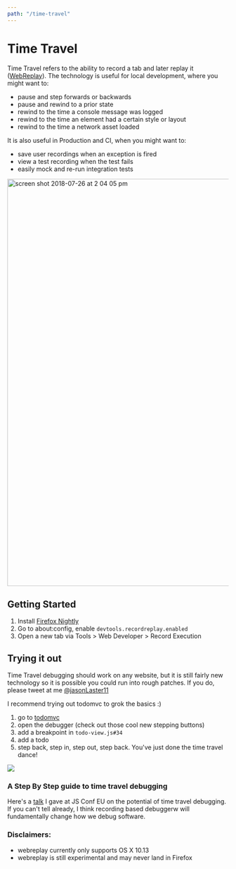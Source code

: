 ```yaml
---
path: "/time-travel"
---
```


# Time Travel

Time Travel refers to the ability to record a tab and later replay it ([WebReplay][wrr]). The technology is useful for local development, where you might want to:

- pause and step forwards or backwards
- pause and rewind to a prior state
- rewind to the time a console message was logged
- rewind to the time an element had a certain style or layout
- rewind to the time a network asset loaded

It is also useful in Production and CI, when you might want to:

- save user recordings when an exception is fired
- view a test recording when the test fails
- easily mock and re-run integration tests

<img width="926" alt="screen shot 2018-07-26 at 2 04 05 pm" src="https://user-images.githubusercontent.com/254562/43279803-124fa4b0-90dd-11e8-8bb6-8be9b45690dc.png">

## Getting Started

1.  Install [Firefox Nightly][nightly]
2.  Go to about:config, enable `devtools.recordreplay.enabled`
3.  Open a new tab via Tools > Web Developer > Record Execution

## Trying it out

Time Travel debugging should work on any website, but it is still fairly new technology so it is possible you could run into rough patches. If you do, please tweet at me [@jasonLaster11][jll]

I recommend trying out todomvc to grok the basics :)

1.  go to [todomvc][todo]
2.  open the debugger (check out those cool new stepping buttons)
3.  add a breakpoint in `todo-view.js#34`
4.  add a todo
5.  step back, step in, step out, step back. You've just done the time travel dance!

![](http://g.recordit.co/bBy7agVBag.gif)

### A Step By Step guide to time travel debugging

Here's a [talk] I gave at JS Conf EU on the potential of time travel debugging. If you can't tell already, I think recording based debuggerw will fundamentally change how we debug software.

### Disclaimers:

- webreplay currently only supports OS X 10.13
- webreplay is still experimental and may never land in Firefox

[wrr]: https://developer.mozilla.org/en-US/docs/Mozilla/Projects/WebReplay
[jll]: https://twitter.com/jasonlaster11
[todo]: http://firefox-dev.tools/debugger-examples/examples/todomvc/
[nightly]: https://www.mozilla.org/en-US/firefox/channel/desktop/#nightly
[talk]: https://www.youtube.com/watch?list=PL37ZVnwpeshG2YXJkun_lyNTtM-Qb3MKa&time_continue=1327&v=rDq1AN1kSn4
